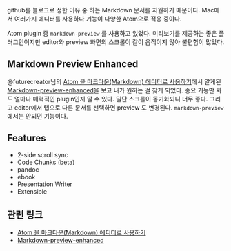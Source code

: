github를 블로그로 정한 이유 중 하는 Markdown 문서를 지원하기 때문이다. Mac에서 여러가지 에디터를 사용하다 기능이 다양한 Atom으로 적응 중이다.

Atom plugin 중 `markdown-preview` 를 사용하고 있었다. 미리보기를 제공하는 좋은 플러그인이지만 editor와 preview 화면의 스크롤이 같이 움직이지 않아 불편함이 많았다.

## Markdown Preview Enhanced

@futurecreator님의 [Atom 을 마크다운(Markdown) 에디터로 사용하기](http://futurecreator.github.io/2016/06/14/atom-as-markdown-editor/)에서 알게된 [Markdown-preview-enhanced](https://atom.io/packages/markdown-preview-enhanced)을 보고 내가 원하는 걸 찾게 되었다. 중요 기능만 봐도 얼마나 매력적인 plugin인지 알 수 있다. 일단 스크롤이 동기화되니 너무 좋다. 그리고 editor에서 탭으로 다른 문서를 선택하면 preview 도 변경된다. `markdown-preview`에서는 안되던 기능이다.

## Features

* 2-side scroll sync
* Code Chunks (beta)
* pandoc
* ebook
* Presentation Writer
* Extensible


## 관련 링크

* [Atom 을 마크다운(Markdown) 에디터로 사용하기](http://futurecreator.github.io/2016/06/14/atom-as-markdown-editor/)
* [Markdown-preview-enhanced](https://atom.io/packages/markdown-preview-enhanced)
